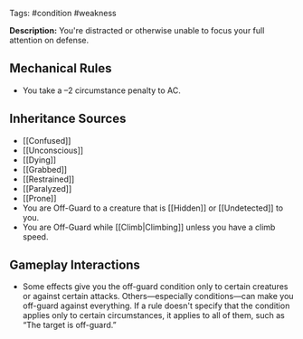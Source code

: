 Tags: #condition #weakness

**Description:** You're distracted or otherwise unable to focus your full attention on defense.
## Mechanical Rules

- You take a –2 circumstance penalty to AC.

## Inheritance Sources

- [[Confused]]
- [[Unconscious]]
- [[Dying]]
- [[Grabbed]]
- [[Restrained]]
- [[Paralyzed]]
- [[Prone]]
- You are Off-Guard to a creature that is [[Hidden]] or [[Undetected]] to you.
- You are Off-Guard while [[Climb|Climbing]] unless you have a climb speed.

## Gameplay Interactions

- Some effects give you the off-guard condition only to certain creatures or against certain attacks. Others—especially conditions—can make you off-guard against everything. If a rule doesn't specify that the condition applies only to certain circumstances, it applies to all of them, such as “The target is off-guard.”